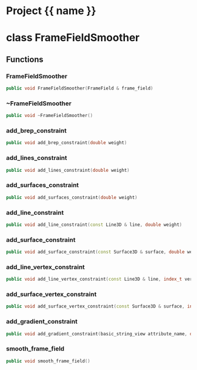 <script setup>
import {useRoute} from 'vitepress'
const {path} = useRoute()
const tokens = path.split('/')
const words = tokens[2].split('-');
for (let i = 0; i < words.length; i++) {
    words[i] = words[i].charAt(0).toUpperCase() + words[i].slice(1);
    words[i] = words[i].replace('geode', 'Geode')
}
const name = words.join('-');
</script>
# Project {{ name }}

# class FrameFieldSmoother


## Functions

### FrameFieldSmoother

```cpp
public void FrameFieldSmoother(FrameField & frame_field)
```


### ~FrameFieldSmoother

```cpp
public void ~FrameFieldSmoother()
```


### add_brep_constraint

```cpp
public void add_brep_constraint(double weight)
```


### add_lines_constraint

```cpp
public void add_lines_constraint(double weight)
```


### add_surfaces_constraint

```cpp
public void add_surfaces_constraint(double weight)
```


### add_line_constraint

```cpp
public void add_line_constraint(const Line3D & line, double weight)
```


### add_surface_constraint

```cpp
public void add_surface_constraint(const Surface3D & surface, double weight)
```


### add_line_vertex_constraint

```cpp
public void add_line_vertex_constraint(const Line3D & line, index_t vertex, double weight)
```


### add_surface_vertex_constraint

```cpp
public void add_surface_vertex_constraint(const Surface3D & surface, index_t vertex, double weight)
```


### add_gradient_constraint

```cpp
public void add_gradient_constraint(basic_string_view attribute_name, double weight)
```


### smooth_frame_field

```cpp
public void smooth_frame_field()
```




